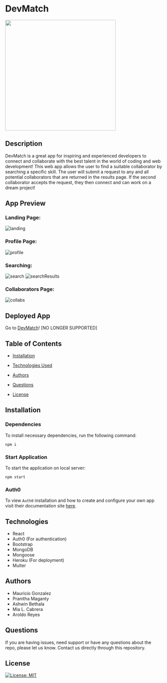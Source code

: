 # DevMatch

<img src="https://user-images.githubusercontent.com/58443430/83215757-4d421c80-a12d-11ea-8510-2c7146cdfc59.png" width="354">

## Description

DevMatch is a great app for inspiring and experienced developers to connect and collaborate with the best talent in the world of coding and web development! This web app allows the user to find a suitable collaborator by searching a specific skill. The user will submit a request to any and all potential collaborators that are returned in the results page. If the second collaborator accepts the request, they then connect and can work on a dream project!

## App Preview

### Landing Page:
![landing](./readme_imgs/landing.PNG)

### Profile Page:
![profile](./readme_imgs/profile_new.PNG)

### Searching:
![search](./readme_imgs/searchPage.PNG)
![searchResults](./readme_imgs/searchResults.PNG)

### Collaborators Page:
![collabs](./readme_imgs/collabs.PNG)

## Deployed App

Go to [DevMatch](http://afternoon-springs-32629.herokuapp.com/)! [NO LONGER SUPPORTED]

        
## Table of Contents
        
* [Installation](#installation)
        
* [Technologies Used](#technologies)

* [Authors](#authors)
        
* [Questions](#questions)

* [License](#license)
   
        
## Installation
        
### Dependencies

To install necessary dependencies, run the following command:
        
```
npm i
```

### Start Application

To start the application on local server:

```
npm start
```

### Auth0

To view `Auth0` installation and how to create and configure your own app visit their documentation site [here](https://auth0.com/docs/quickstart/spa/react/01-login#configure-auth0).



## Technologies

* React
* Auth0 (For authentication)
* Bootstrap
* MongoDB
* Mongoose
* Heroku (For deployment)
* Multer

## Authors

* Mauricio Gonzalez
* Pranitha Maganty
* Ashwin Bethala
* Mia L. Cabrera
* Aroldo Reyes

        
## Questions
        
If you are having issues, need support or have any questions about the repo, please let us know.
Contact us directly through this repository.

## License

[![License: MIT](https://img.shields.io/badge/License-MIT-yellow.svg)](https://opensource.org/licenses/MIT)
        
